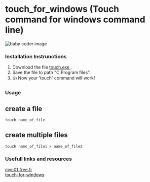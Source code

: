 # touch_for_windows  (Touch command for windows command line)


<picture>
 <source media="(prefers-color-scheme: dark)" srcset="https://avatars.githubusercontent.com/u/21139137?v=4">
 <source media="(prefers-color-scheme: light)" srcset="https://avatars.githubusercontent.com/u/21139137?v=4">
 <img alt="baby coder image" src="https://avatars.githubusercontent.com/u/21139137?v=4">
</picture>

### Installation Instrunctions
1. Download the file <a href="https://github.com/leonalkalai/touch_for_windows/raw/main/touch.exe" > touch.exe <a/>.
2. Save the file to path "C:Program files".
3. :+1: Now your 'touch' command will work!

### Usage
## create a file
``` touch name_of_file ```
## create multiple files
``` touch name_of_file1 > name_of_file2 ``` 



### Usefull links and resources
<a href="http://myc01.free.fr/touch/"  target="_blank">myc01.free.fr</a><br/>
<a href="https://www.npmjs.com/package/touch-for-windows/" target="_blank">touch-for-windows</a>










